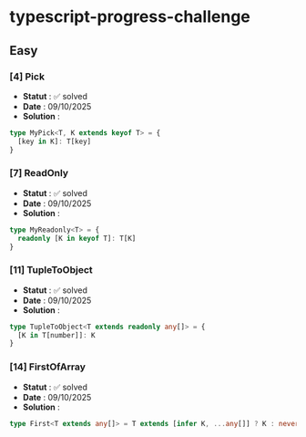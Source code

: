 # typescript-progress-challenge

## Easy

### [4] Pick

- **Statut** : ✅ solved
- **Date** : 09/10/2025
- **Solution** :

```typescript
type MyPick<T, K extends keyof T> = {
  [key in K]: T[key]
}
```

### [7] ReadOnly

- **Statut** : ✅ solved
- **Date** : 09/10/2025
- **Solution** :

```typescript
type MyReadonly<T> = {
  readonly [K in keyof T]: T[K]
}
```

### [11] TupleToObject

- **Statut** : ✅ solved
- **Date** : 09/10/2025
- **Solution** :

```typescript
type TupleToObject<T extends readonly any[]> = {
  [K in T[number]]: K
}
```
### [14] FirstOfArray

- **Statut** : ✅ solved
- **Date** : 09/10/2025
- **Solution** :

```typescript
type First<T extends any[]> = T extends [infer K, ...any[]] ? K : never
```
